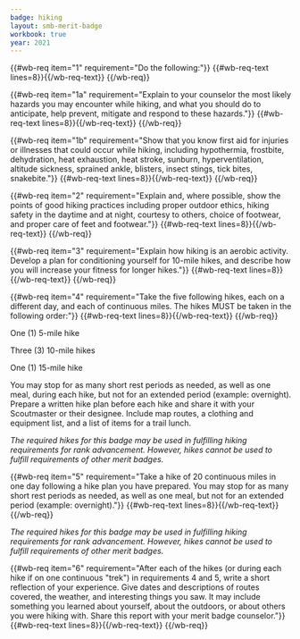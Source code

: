 ```yaml
---
badge: hiking
layout: smb-merit-badge
workbook: true
year: 2021
---
```



{{#wb-req item="1" requirement="Do the following:"}}
{{#wb-req-text lines=8}}{{/wb-req-text}}
{{/wb-req}}

{{#wb-req item="1a" requirement="Explain to your counselor the most likely hazards you may encounter while hiking, and what you should do to anticipate, help prevent, mitigate and respond to these hazards."}}
{{#wb-req-text lines=8}}{{/wb-req-text}}
{{/wb-req}}

{{#wb-req item="1b" requirement="Show that you know first aid for injuries or illnesses that could occur while hiking, including hypothermia, frostbite, dehydration, heat exhaustion, heat stroke, sunburn, hyperventilation, altitude sickness, sprained ankle, blisters, insect stings, tick bites, snakebite."}}
{{#wb-req-text lines=8}}{{/wb-req-text}}
{{/wb-req}}

{{#wb-req item="2" requirement="Explain and, where possible, show the points of good hiking practices including proper outdoor ethics, hiking safety in the daytime and at night, courtesy to others, choice of footwear, and proper care of feet and footwear."}}
{{#wb-req-text lines=8}}{{/wb-req-text}}
{{/wb-req}}

{{#wb-req item="3" requirement="Explain how hiking is an aerobic activity. Develop a plan for conditioning yourself for 10-mile hikes, and describe how you will increase your fitness for longer hikes."}}
{{#wb-req-text lines=8}}{{/wb-req-text}}
{{/wb-req}}

{{#wb-req item="4" requirement="Take the five following hikes, each on a different day, and each of continuous miles. The hikes MUST be taken in the following order:"}}
{{#wb-req-text lines=8}}{{/wb-req-text}}
{{/wb-req}}

One (1) 5-mile hike

Three (3) 10-mile hikes

One (1) 15-mile hike



You may stop for as many short rest periods as needed, as well as one meal, during each hike, but not for an extended period (example: overnight). Prepare a written hike plan before each hike and share it with your Scoutmaster or their designee. Include map routes, a clothing and equipment list, and a list of items for a trail lunch.

*The required hikes for this badge may be used in fulfilling hiking requirements for rank advancement. However, hikes cannot be used to fulfill requirements of other merit badges.*

{{#wb-req item="5" requirement="Take a hike of 20 continuous miles in one day following a hike plan you have prepared. You may stop for as many short rest periods as needed, as well as one meal, but not for an extended period (example: overnight)."}}
{{#wb-req-text lines=8}}{{/wb-req-text}}
{{/wb-req}}

*The required hikes for this badge may be used in fulfilling hiking requirements for rank advancement. However, hikes cannot be used to fulfill requirements of other merit badges.*

{{#wb-req item="6" requirement="After each of the hikes (or during each hike if on one continuous \"trek\") in requirements 4 and 5, write a short reflection of your experience. Give dates and descriptions of routes covered, the weather, and interesting things you saw. It may include something you learned about yourself, about the outdoors, or about others you were hiking with. Share this report with your merit badge counselor."}}
{{#wb-req-text lines=8}}{{/wb-req-text}}
{{/wb-req}}
